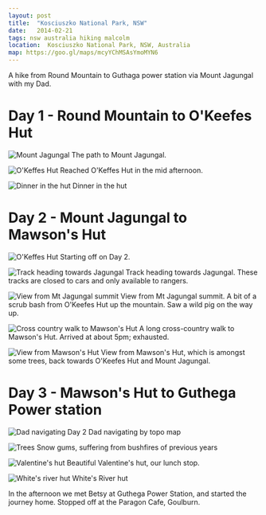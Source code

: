 ```yaml
---
layout: post
title:  "Kosciuszko National Park, NSW"
date:   2014-02-21
tags: nsw australia hiking malcolm
location:  Kosciuszko National Park, NSW, Australia
map: https://goo.gl/maps/mcyYChMSAsYmoMYN6
---
```

A hike from Round Mountain to Guthaga power station via Mount Jagungal with my Dad.

Day 1 - Round Mountain to O'Keefes Hut
======================================

![Mount Jagungal](/photos/jagungal/pano.jpg)
The path to Mount Jagungal.

![O'Keffes Hut](/photos/jagungal/hut1.jpg)
Reached O'Keffes Hut in the mid afternoon.

![Dinner in the hut](/photos/jagungal/dinner1.jpg)
Dinner in the hut

Day 2 - Mount Jagungal to Mawson's Hut
======================================

![O'Keffes Hut](/photos/jagungal/morning2.jpg)
Starting off on Day 2.

![Track heading towards Jagungal](/photos/jagungal/track.jpg)
Track heading towards Jagungal.
These tracks are closed to cars and only available to rangers.

![View from Mt Jagungal summit](/photos/jagungal/summit.jpg)
View from Mt Jagungal summit.
A bit of a scrub bash from O'Keefes Hut up the mountain.
Saw a wild pig on the way up.

![Cross country walk to Mawson's Hut](/photos/jagungal/day2.jpg)
A long cross-country walk to Mawson's Hut.
Arrived at about 5pm; exhausted.

![View from Mawson's Hut](/photos/jagungal/from-mawsons.jpg)
View from Mawson's Hut, which is amongst some trees, back towards
O'Keefes Hut and Mount Jagungal.

Day 3 - Mawson's Hut to Guthega Power station
=============================================

![Dad navigating Day 2](/photos/jagungal/navigation.jpg)
Dad navigating by topo map

![Trees](/photos/jagungal/trees.jpg)
Snow gums, suffering from bushfires of previous years

![Valentine's hut](/photos/jagungal/valentines.jpg)
Beautiful Valentine's hut, our lunch stop.

![White's river hut](/photos/jagungal/whites.jpg)
White's River hut

In the afternoon we met Betsy at Guthega Power Station, and started the journey home.
Stopped off at the Paragon Cafe, Goulburn.
